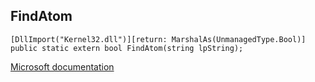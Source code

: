 ## FindAtom

```
[DllImport("Kernel32.dll")][return: MarshalAs(UnmanagedType.Bool)]
public static extern bool FindAtom(string lpString);
```

[Microsoft documentation](https://docs.microsoft.com/en-us/windows/win32/api/winbase/nf-winbase-findatomw)

